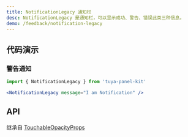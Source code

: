 ```yaml
---
title: NotificationLegacy 通知栏
desc: NotificationLegacy 是通知栏，可以显示成功、警告、错误此类三种信息。
demo: /feedback/notification-legacy
---
```


## 代码演示

### 警告通知

```jsx
import { NotificationLegacy } from 'tuya-panel-kit'

<NotificationLegacy message="I am Notification" />
```

## API

继承自 [TouchableOpacityProps](https://reactnative.dev/docs/touchableopacity#props)

<API name="NotificationLegacyProps"/>
